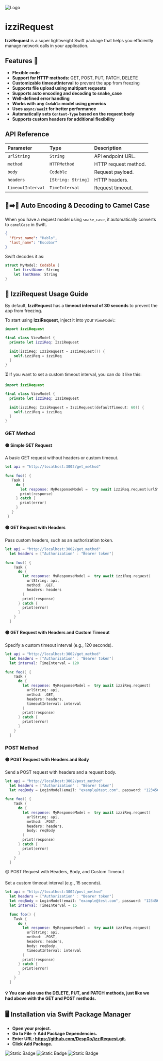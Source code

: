 ![Logo](https://lh3.googleusercontent.com/pw/AP1GczPNj5AqOR7dTKg02DIP7eq5vMDGpKR0EHwvn9nz07uJD2PXc7p6MLpz8Ewr3kGfVK0_tE1UYyVGmh0EHBtJ5Y1uad88NMAUHlHmkOcpEK1H1hLHz-uiFn780jz9QFl-MzqqhCbiw6UVj5fpOwCad69WJ9iF8xoMBwtf59PVLY9MN2yhZFR2_ts5Yw9KYF-buYimTdW0S1zpo0m2OJPRNa1KLpjc1EDSdEvsQ6W128RewM-9gmX13JzxA4hDp1B8siGa1y-HDxleMuDoB-h2Wau7TI_UARrp1Tt1eR8PaSa2gqXOuQP4FS2w251Gvvj8sRdqOYlEO89XVanxQH8YoFPXcVKJdacKYdQ0daU-myiY8rMCnvmU3TI6e0Hh9yAIENTnjEqyYvWN_yd32q3zh_qHM8lw2cjRIk06BpSSF60Eb13RFfuUZcEhxsJRT6s1nmMYVgYth1FcleOOVcStA-jahn-fkfDyRUPW8h8mu7C2T8hKOnzAPP-u5vl_W0at8xmiE6D-VG2BRh8tb_6Dc5F_wptEE18uY51cP1cI4lB4_59vwxBDlXzzdHLQh4mtEpngSDptAzn8EXfH9cFrihFBFuomlt1B0WRnsxArRtkWOX_UrXT9496vV5TaaVuC_3N4_20QjucyjQYOTDQXZN3-3-VFT9AwK75y66QNbyN706d7o7EvHLxDTe81yye4o-gSwK1h7x4v3_m99AHb1488kwFSChNjcjg22XW4zKeMj9Yqg_AXSrq1Qb1AH46zH7UrGRCziKZTeGlRUENUIYA5JbF88enNmj5f3VavUYQV-KfG5AtqKuaYjcz3eJGrel3BvA5Qyli-l9jSgkrKtUKBYGeDYZRwfLnGMAihTwdCHNwg3vAbErEeuebVc3hYoFn_CaaLyaZGfaQoQlObDsBKnSChefHec6eW3ZMAucPlg_i97jJcryjYp3ouYV7QdyGwUTegimUoVDAE0-ovlKCVJ5k=w896-h242-s-no?authuser=2)

# izziRequest 

**IzziRequest** is a super lightweight Swift package that helps you efficiently manage network calls in your application.  

## Features 🚀  
- **Flexible code**  
- **Support for HTTP methods:** GET, POST, PUT, PATCH, DELETE  
- **Customizable timeoutInterval** to prevent the app from freezing  
- **Supports file upload using multipart requests**  
- **Supports auto encoding and decoding to snake_case**  
- **Well-defined error handling**  
- **Works with any `Codable` model using generics**  
- **Uses `async/await` for better performance**  
- **Automatically sets `Content-Type` based on the request body**  
- **Supports custom headers for additional flexibility**  

## API Reference
 
| Parameter        | Type                   | Description                         |
| :-------------- | :-------------------- | :---------------------------------- |
| `urlString`     | `String`              | API endpoint URL.     |
| `method`        | `HTTPMethod`          | HTTP request method.  |
| `body`          | `Codable`             | Request payload.      |
| `headers`       | `[String: String]`    | HTTP headers.         |
| `timeoutInterval` | `TimeInterval`      | Request timeout.      |

## 🐍➡️🐪 Auto Encoding & Decoding to Camel Case  

When you have a request model using `snake_case`, it automatically converts to `camelCase` in Swift.  

```json
{
  "first_name": "Hablo",
  "last_name": "Escobar"
}
```
Swift decodes it as:

```swift
struct MyModel: Codable {
    let firstName: String
    let lastName: String
}
```


## 📖 IzziRequest Usage Guide  

By default, **IzziRequest** has a **timeout interval of 30 seconds** to prevent the app from freezing.  

To start using **IzziRequest**, inject it into your `ViewModel`:  

```swift
import izziRequest

final class ViewModel {
  private let izziReq: IzziRequest
  
  init(izziReq: IzziRequest = IzziRequest()) {
    self.izziReq = izziReq
  }
}
```
⏳ If you want to set a custom timeout interval, you can do it like this:

```swift
import izziRequest

final class ViewModel {
  private let izziReq: IzziRequest
  
  init(izziReq: IzziRequest = IzziRequest(defaultTimeout: 60)) {
    self.izziReq = izziReq
  }
}
```
### GET Method  

#### 🟢 Simple GET Request  
A basic GET request without headers or custom timeout.  

```swift
let api = "http://localhost:3002/get_method"
  
func foo() {
   Task {
     do {
       let response: MyResponseModel =  try await izziReq.request(urlString: api, method: .GET)
       print(response)
     } catch {
       print(error)
     }
   }
 }
```
#### 🟢 GET Request with Headers
Pass custom headers, such as an authorization token.

```swift
let api = "http://localhost:3002/get_method"
  let headers = ["Authorization" : "Bearer token"]
  
func foo() {
    Task {
      do {
        let response: MyResponseModel =  try await izziReq.request(
          urlString: api,
          method: .GET,
          headers: headers
        )
        print(response)
      } catch {
        print(error)
      }
    }
  }

```
#### 🟢 GET Request with Headers and Custom Timeout
Specify a custom timeout interval (e.g., 120 seconds).

```swift
let api = "http://localhost:3002/get_method"
  let headers = ["Authorization" : "Bearer token"]
  let interval: TimeInterval = 120
  
func foo() {
    Task {
      do {
        let response: MyResponseModel =  try await izziReq.request(
          urlString: api,
          method: .GET,
          headers: headers,
          timeoutInterval: interval
        )
        print(response)
      } catch {
        print(error)
      }
    }
  }

```





### POST Method  

#### 🟡 POST Request with Headers and Body  
Send a POST request with headers and a request body.  

```swift
let api = "http://localhost:3002/post_method"
  let headers = ["Authorization" : "Bearer token"]
  let reqBody = LoginModel(email: "example@test.com", password: "12345678")
  
func foo() {
    Task {
      do {
        let response: MyResponseModel =  try await izziReq.request(
          urlString: api,
          method: .POST,
          headers: headers,
          body: reqBody
        )
        print(response)
      } catch {
        print(error)
      }
    }
  }

```
🟡 POST Request with Headers, Body, and Custom Timeout

Set a custom timeout interval (e.g., 15 seconds).

```swift
let api = "http://localhost:3002/post_method"
  let headers = ["Authorization" : "Bearer token"]
  let reqBody = LoginModel(email: "example@test.com", password: "12345678")
  let interval: TimeInterval = 15
  
  func foo() {
    Task {
      do {
        let response: MyResponseModel =  try await izziReq.request(
          urlString: api,
          method: .POST,
          headers: headers,
          body: reqBody,
          timeoutInterval: interval
        )
        print(response)
      } catch {
        print(error)
      }
    }
  }
```

#### 💡 You can also use the DELETE, PUT, and PATCH methods, just like we had above with the GET and POST methods.

## 🖥️  Installation via Swift Package Manager 
- **Open your project.**
- **Go to File → Add Package Dependencies.**
- **Enter URL: https://github.com/Desp0o/izziRequest.git.**
- **Click Add Package.**

  
![Static Badge](https://img.shields.io/badge/Swit-6.0-orange) ![Static Badge](https://img.shields.io/badge/iOS-16.6%2B-orange) ![Static Badge](https://img.shields.io/badge/Version%20-%201.0.0-green)
